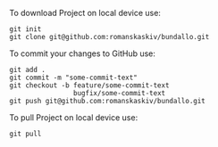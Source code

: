 To download Project on local device use: 
```
git init
git clone git@github.com:romanskaskiv/bundallo.git
```

To commit your changes to GitHub use:
```
git add .
git commit -m "some-commit-text"
git checkout -b feature/some-commit-text
                bugfix/some-commit-text
git push git@github.com:romanskaskiv/bundallo.git
```

To pull Project on local device use:
```
git pull
```
